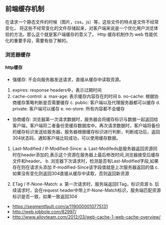 ## 前端缓存机制

在请求一个静态文件的时候（图片，css，js）等，这些文件的特点是文件不经常变化，
将这些不经常变化的文件存储起来，对客户端来说是一个优化用户浏览体验的方法。那么这个就是客户端缓存的意义了。
Http 缓存机制作为 web 性能优化的重要手段，需要有些了解的。

### 浏览器缓存

#### http缓存

* 强缓存: 不会向服务器发送请求，直接从缓存中读取资源。

1. expires: response headers中，表示过期时间
2. cache-control:
  a. max-age: 表示缓存内容存在的时间
  b. no-cache: 根据协商缓存策略判断是否需要缓存
  c. public: 客户端以及代理服务器都可以缓存
  d. private: 客户端可以缓存
  e. no-store: 所有内容都不会缓存

* 协商缓存: 浏览器第一次请求数据时，服务器会将缓存标识与数据一起返回给客户端，客户端将二者备份至缓存数据库中。再次请求数据时，客户端将备份的缓存标识发送给服务器，服务器根据缓存标识进行判断，判断成功后，返回304状态码，通知客户端比较成功，可以使用缓存数据。

1. Last-Modified / If-Modified-Since:
  a. Last-Modifeds是服务器返回资源同时在header添加的,表示这个资源在服务器上最后修改时间,浏览器接受后缓存文件和header。
  b. 浏览器下次请求时，检测是否有Last-Modified字段,如果存在则在请求头添加 If-modified-Since该字段值就是上次服务器返回的值
  c. 如果没有变化则返回304直接从缓存中读取，否则返回新资源

2. ETag / If-None-Match:
  a. 第一次请求时，服务端返回ETag，标识资源
  b. 后续请求时，会在request header中带上If-None-Match标识，服务端匹配资源标识是否一致，如果一致返回304

- https://segmentfault.com/a/1190000010775131
- http://web.jobbole.com/82997/
- http://www.alloyteam.com/2012/03/web-cache-1-web-cache-overview/
